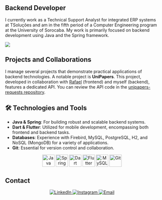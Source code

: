 ## Backend Developer

I currently work as a Technical Support Analyst for integrated ERP systems at TSoluções and am in the fifth period of a Computer Engineering program at the University of Sorocaba. My work is primarily focused on backend development using Java and the Spring framework.

<!--horizontal divider(gradiant)-->
<img src="https://user-images.githubusercontent.com/73097560/115834477-dbab4500-a447-11eb-908a-139a6edaec5c.gif">

## Projects and Collaborations

I manage several projects that demonstrate practical applications of backend technologies. A notable project is **UniPapers**. This project, developed in collaboration with [Rafael](https://www.github.com/rafasandev) (frontend) and myself (backend), features a dedicated API. You can review the API code in the [unipapers-requests repository](https://github.com/luizvieira11/unipapers-requests).

## 🛠️ Technologies and Tools

- **Java & Spring**: For building robust and scalable backend systems.
- **Dart & Flutter**: Utilized for mobile development, encompassing both frontend and backend tasks.
- **Databases**: Experience with Firebird, MySQL, PostgreSQL, H2, and NoSQL (MongoDB) for a variety of applications.
- **Git**: Essential for version control and collaboration.

<div align="center">
  <img src="https://cdn.jsdelivr.net/gh/devicons/devicon/icons/java/java-original-wordmark.svg" width="40" height="40" alt="Java"/>
  <img src="https://cdn.jsdelivr.net/gh/devicons/devicon/icons/spring/spring-original-wordmark.svg" width="40" height="40" alt="Spring"/>
  <img src="https://cdn.jsdelivr.net/gh/devicons/devicon@latest/icons/dart/dart-original-wordmark.svg" width="40" height="40" alt="Dart"/>
  <img src="https://cdn.jsdelivr.net/gh/devicons/devicon@latest/icons/flutter/flutter-original.svg" width="40" height="40" alt="Flutter"/>
  <img src="https://cdn.jsdelivr.net/gh/devicons/devicon/icons/mysql/mysql-original-wordmark.svg" width="40" height="40" alt="MySQL"/>
  <img src="https://cdn.jsdelivr.net/gh/devicons/devicon/icons/git/git-original.svg" width="40" height="40" alt="Git"/>
</div>

## Contact

<div align="center">
  <a href="https://www.linkedin.com/in/luizvieira11/" target="_blank">
    <img src="https://img.shields.io/badge/-LinkedIn-%230077B5?style=for-the-badge&logo=linkedin&logoColor=white" alt="LinkedIn">
  </a>
  <a href="https://www.instagram.com/luizsv11/" target="_blank">
    <img src="https://img.shields.io/badge/-Instagram-%23E4405F?style=for-the-badge&logo=instagram&logoColor=white" alt="Instagram">
  </a>
  <a href="mailto:luiz.vieira11@outlook.com" target="_blank">
    <img src="https://img.shields.io/badge/Microsoft_Outlook-0078D4?style=for-the-badge&logo=microsoft-outlook&logoColor=white" alt="Email">
  </a>
</div>
